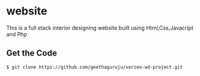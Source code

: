 # website
This is a full stack interior designing website built using Html,Css,Javacript and Php 


## Get the Code

```
$ git clone https://github.com/geethaguruju/verzeo-wd-project.git
```
